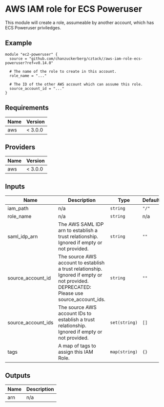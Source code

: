 # AWS IAM role for ECS Poweruser

This module will create a role, assumeable by another account, which has ECS Poweruser priviledges.

## Example

```hcl
module "ec2-poweruser" {
  source = "github.com/chanzuckerberg/cztack//aws-iam-role-ecs-poweruser?ref=v0.14.0"

  # The name of the role to create in this account.
  role_name = "..."

  # The ID of the other AWS account which can assume this role.
  source_account_id = "..."
}

```

<!-- START -->
## Requirements

| Name | Version |
|------|---------|
| aws | < 3.0.0 |

## Providers

| Name | Version |
|------|---------|
| aws | < 3.0.0 |

## Inputs

| Name | Description | Type | Default | Required |
|------|-------------|------|---------|:--------:|
| iam\_path | n/a | `string` | `"/"` | no |
| role\_name | n/a | `string` | n/a | yes |
| saml\_idp\_arn | The AWS SAML IDP arn to establish a trust relationship. Ignored if empty or not provided. | `string` | `""` | no |
| source\_account\_id | The source AWS account to establish a trust relationship. Ignored if empty or not provided. DEPRECATED: Please use source\_account\_ids. | `string` | `""` | no |
| source\_account\_ids | The source AWS account IDs to establish a trust relationship. Ignored if empty or not provided. | `set(string)` | `[]` | no |
| tags | A map of tags to assign this IAM Role. | `map(string)` | `{}` | no |

## Outputs

| Name | Description |
|------|-------------|
| arn | n/a |

<!-- END -->
